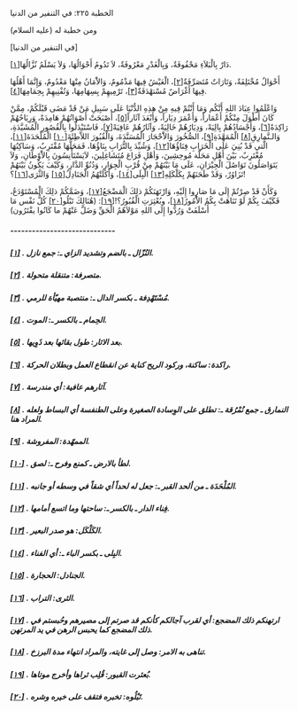   الخطبة  ٢٢٥: في التنفير من الدنيا	

ومن خطبة له (عليه السلام)

[في التنفير من الدنيا]

دَارٌ بِالْبَلاَءِ مَحْفُوفَةٌ، وَبِالْغَدْرِ مَعْرُوفَةٌ، لاَ تَدُومُ أَحْوَالُهَا، وَلاَ يَسْلَمُ نُزَّالُهَا[[١\]](https://arabic.balaghah.net/node/733#_ftn1).

أَحْوَالٌ مُخْتَلِفَةٌ، وَتَارَاتٌ مُتَصَرِّفَةٌ[[٢\]](https://arabic.balaghah.net/node/733#_ftn2)، الْعَيْشُ فِيهَا مَذْمُومٌ، وَالاَْمَانُ مِنْهَا مَعْدُومٌ، وَإِنَّمَا أَهْلُهَا فِيهَا أَغْرَاضٌ مُسْتهْدَفَةٌ[[٣\]](https://arabic.balaghah.net/node/733#_ftn3)، تَرْمِيهِمْ بِسِهَامِهَا، وَتُفْنِيهِمْ بِحِمَامِهَا[[٤\]](https://arabic.balaghah.net/node/733#_ftn4).

وَاعْلَمُوا عِبَادَ اللهِ أَنَّكُم وَمَا أَنْتُمْ فِيهِ  مِنْ هذِهِ الدُّنْيَا عَلَى سَبِيلِ مَنْ قَدْ مَضَى قَبْلَكُمْ، مِمَّنْ  كَانَ أَطْوَلَ مِنْكُمْ أَعْمَاراً، وَأَعْمَرَ دِيَاراً، وَأَبْعَدَ  آثَاراً[[٥\]](https://arabic.balaghah.net/node/733#_ftn5)، أَصْبَحَتْ أَصْوَاتُهُمْ هَامِدَةً، وَرِيَاحُهُمْ رَاكِدَةً[[٦\]](https://arabic.balaghah.net/node/733#_ftn6)، وَأَجْسَادُهُمْ بِالِيَةً، وَدِيَارُهُمْ خَالِيَةً، وَآثَارُهُمْ عَافِيَةً[[٧\]](https://arabic.balaghah.net/node/733#_ftn7)، فَاسْتَبْدَلُوا بِالْقُصُورِ الْمُشَيَّدَةِ، وَالـنَّمارِقِ[[٨\]](https://arabic.balaghah.net/node/733#_ftn8) الْمُمَهَّدَةِ[[٩\]](https://arabic.balaghah.net/node/733#_ftn9)، الصُّخُورَ وَالاَْحْجَارَ الْمُسَنَّدَةَ، وَالْقُبُورَ اللاَّطِئَةَ[[١٠\]](https://arabic.balaghah.net/node/733#_ftn10) الْمُلْحَدَةَ[[١١\]](https://arabic.balaghah.net/node/733#_ftn11)، الَّتي قَدْ بُنِيَ عَلَى الْخَرَابِ فِنَاؤُهَا[[١٢\]](https://arabic.balaghah.net/node/733#_ftn12)، وَشُيِّدَ بِالتُّرَابِ بِنَاؤُهَا، فَمَحَلُّهَا مُقْتَرِبٌ،  وَسَاكِنُهَا مُغْتَرِبٌ، بَيْنَ أَهْلِ مَحَلَّة مُوحِشِينَ، وَأهْلِ  فَرَاغ مُتَشَاغِلِينَ، لاَيَسْتَأْنِسُونَ بِالاَْوْطَانِ، وَلاَ  يَتَوَاصَلُونَ تَوَاصُلَ الْجِيْرَانِ، عَلَى مَا بَيْنَهُمْ مِنْ قُرْبِ  الْجِوَارِ، وَدُنُوِّ الدَّارِ، وَكَيْفَ يَكُونُ بَيْنَهُمْ تَزَاوُرٌ،  وَقَدْ طَحَنَهُمْ بِكَلْكَلِهِ[[١٣\]](https://arabic.balaghah.net/node/733#_ftn13) الْبِلَى[[١٤\]](https://arabic.balaghah.net/node/733#_ftn14)، وَأَكَلَتْهُمُ الْجَنَادِلُ[[١٥\]](https://arabic.balaghah.net/node/733#_ftn15) وَالثَّرَى[[١٦\]](https://arabic.balaghah.net/node/733#_ftn16)؟!

وَكَأَنْ قَدْ صِرْتُمْ إِلَى مَا صَاروا إِلَيْهِ، وَارْتَهَنَكُمْ ذلِكَ الْمَضْجَعُ[[١٧\]](https://arabic.balaghah.net/node/733#_ftn17)، وَضَمَّكُمْ ذلِكَ الْمُسْتَوْدَعُ، فَكَيْفَ بِكُمْ لَوْ تَنَاهَتْ بِكُمُ الاُْمُورُ[[١٨\]](https://arabic.balaghah.net/node/733#_ftn18)، وبُعْثِرَتِ الْقُبُورُ؟![[١٩\]](https://arabic.balaghah.net/node/733#_ftn19): (هُنَالِكَ تَبْلُو[[٢٠\]](https://arabic.balaghah.net/node/733#_ftn20) كُلُّ نَفْس مَا أَسْلَفَتْ وَرُدُّوا إِلَى اللهِ مَوْلاَهُمُ الْحَقِّ وَضَلَّ عَنْهُمْ ما كَانُوا يفْتَرُون)

##### -----------------------------

##### [[١\]](https://arabic.balaghah.net/node/733#_ftnref1) . النُزّال ـ بالضم وتشديد الزاي ـ: جمع نازل.

##### [[٢\]](https://arabic.balaghah.net/node/733#_ftnref2) . متصرفة: متنقلة متحولة.

##### [[٣\]](https://arabic.balaghah.net/node/733#_ftnref3) . مُسْتَهْدِفة ـ بكسر الدال ـ: منتصبة مهيّأة للرمي.

##### [[٤\]](https://arabic.balaghah.net/node/733#_ftnref4) . الحِمام ـ بالكسر ـ: الموت.

##### [[٥\]](https://arabic.balaghah.net/node/733#_ftnref5) . بعد الاثار: طول بقائها بعد ذَوِيها.

##### [[٦\]](https://arabic.balaghah.net/node/733#_ftnref6) . راكدة: ساكنة، وركود الريح كناية عن انقطاع العمل وبطلان الحركة.

##### [[٧\]](https://arabic.balaghah.net/node/733#_ftnref7) . آثارهم عافية: أي مندرسة.

##### [[٨\]](https://arabic.balaghah.net/node/733#_ftnref8) . النمارق ـ جمع نُمْرُقة ـ: تطلق على الوِسادة الصغيرة وعلى الطنفسة أي البساط ولعله المراد هنا.

##### [[٩\]](https://arabic.balaghah.net/node/733#_ftnref9) . الممهّدة: المفروشة.

##### [[١٠\]](https://arabic.balaghah.net/node/733#_ftnref10) . لطأ بالارض ـ كمنع وفرح ـ: لصق.

##### [[١١\]](https://arabic.balaghah.net/node/733#_ftnref11) . المُلْحَدَة ـ من ألحد القبر ـ: جعل له لحداً أي شقاً في وسطه أو جانبه.

##### [[١٢\]](https://arabic.balaghah.net/node/733#_ftnref12) . فِناء الدار ـ بالكسر ـ: ساحتها وما اتسع أمامها.

##### [[١٣\]](https://arabic.balaghah.net/node/733#_ftnref13) . الكَلْكَل: هو صدر البعير.

##### [[١٤\]](https://arabic.balaghah.net/node/733#_ftnref14) . البِلى ـ بكسر الباء ـ: أي الفناء.

##### [[١٥\]](https://arabic.balaghah.net/node/733#_ftnref15) . الجنادل: الحجارة.

##### [[١٦\]](https://arabic.balaghah.net/node/733#_ftnref16) . الثرى: التراب.

##### [[١٧\]](https://arabic.balaghah.net/node/733#_ftnref17) . ارتهنكم ذلك المضجع: أي لقرب آجالكم كأنكم قد صرتم إلى مصيرهم وحُبستم في ذلك المضجع كما يحبس الرهن في يد المرتهن.

##### [[١٨\]](https://arabic.balaghah.net/node/733#_ftnref18) . تناهى به الامر: وصل إلى غايته، والمراد انتهاء مدة البرزخ.

##### [[١٩\]](https://arabic.balaghah.net/node/733#_ftnref19) . بُعثرت القبور: قُلِب ثراها وأخرج موتاها.

##### [[٢٠\]](https://arabic.balaghah.net/node/733#_ftnref20) . تَبْلُوه: تخبره فتقف على خيره وشره. 
